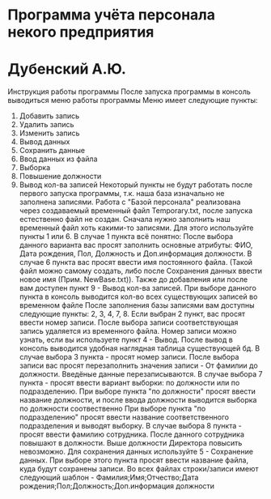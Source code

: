 # Программа учёта персонала некого предприятия
# Дубенский А.Ю.

Инструкция работы программы
После запуска программы в консоль выводиться меню работы программы
Меню имеет следующие пункты:
1. Добавить запись
2. Удалить запись
3. Изменить запись
4. Вывод данных
5. Сохранить данные
6. Ввод данных из файла
7. Выборка
8. Повышение должности
9. Вывод кол-ва записей
Некоторый пункты не будут работать после первого запуска программы, т.к. наша база изначально не заполнена записями.
Работа с "Базой персонала" реализована через создаваемый временный файл Temporary.txt, после запуска естественно файл не создан.
Сначала нужно заполнить наш временный файл хоть какими-то записями. Для этого используйте пункты 1 или 6.
В случае 1 пункта всё понятно: После выбора данного варианта вас просят заполнить основные атрибуты: ФИО, Дата рождения, Пол, Должность и Доп.информация должности.
В случае 6 пункта вас просят ввести имя постоянного файла. (Такой файл можно самому создать, либо после Сохранения данных ввести новое имя (Прим. NewBase.txt)).
Также до добавления или после вам доступен пункт 9 - Вывод кол-ва записей. При выборе данного пункта в консоль выводится кол-во всех существующих записей во временном файле
После заполнения базы записями вам доступны следующие пункты: 2, 3, 4, 7, 8.
Если выбран 2 пункт, вас просят ввести номер записи. После выбора записи соответствующая запись удаляется из временного файла.
Номер записи можно узнать, если вы используете пункт 4 - Вывод. После вывод в консоль выводится удобная наглядная таблица существующей бд.
В случае выбора 3 пункта - просят номер записи. После выбора записи вас просят перезаполнить значения записи - От фамилии до должности. Введёные данные перезаписываются.
В случае выбора 7 пункта - просят ввести вариант выборки: по должности или по подразделению. 
При выборе пункта "по должности" просят ввести название должности, и после ввода должности выводится выборка по должности соотвественно
При выборе пункта "по подразделению" просят ввести название соответственного подразделения и выводят выборку.
В случае выбора 8 пункта - просят ввести фамилию сотрудника. После данного сотрудника повышают в должности. Выше должности Директора повысить невозможно.
Для сохранения данных используйте 5 - Сохранение данных. При выборе этого пункта просят ввести название файла, куда будут сохранены записи.
Во всех файлах строки/записи имеют следующий шаблон - Фамилия;Имя;Отчество;Дата рождения;Пол;Должность;Доп.информация должности
